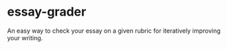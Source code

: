 # essay-grader
An easy way to check your essay on a given rubric for iteratively improving your writing.
